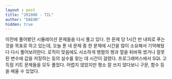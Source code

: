 ```yaml
---
layout : post
title: "201008 - TIL"
author: "DAEUN"
hidden: true
---
```


이전에 풀어봤던 시뮬레이션 문제들을 다시 풀고 있다. 한 문제 당 1시간 반 내외로 푸는 것을 목표로 하고 있는데, 오늘 푼 네 문제 중 한 문제에 시간을 많이 소요해서 기억해뒀다 다시 풀어보려한다. 로직이 맞음에도 사소하게 행렬의 행과 열을 뒤바꿔 썼거나 잘못된 변수에 값을 저장하는 등의 실수를 찾는 데 시간이 걸렸다. 프로그래머스에서 SQL 고득점 키트 문제들을 모두 풀었다. 어렵지 않았지만 평소 잘 쓰지 않다보니 구문, 함수 등을 배울 수 있었다.